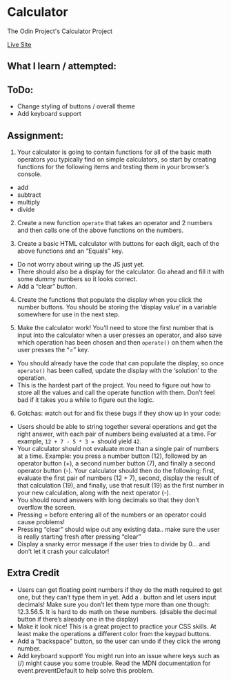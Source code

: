 # Calculator
 The Odin Project's Calculator Project

[Live Site](https://calculator.jakebenz.dev/)

## What I learn / attempted:

## ToDo:
- Change styling of buttons / overall theme
- Add keyboard support

## Assignment:
1) Your calculator is going to contain functions for all of the basic math operators you typically find on simple calculators, so start by creating functions for the following items and testing them in your browser’s console.
- add
- subtract
- multiply
- divide

2) Create a new function ```operate``` that takes an operator and 2 numbers and then calls one of the above functions on the numbers.

3) Create a basic HTML calculator with buttons for each digit, each of the above functions and an “Equals” key.
- Do not worry about wiring up the JS just yet.
- There should also be a display for the calculator. Go ahead and fill it with some dummy numbers so it looks correct.
- Add a “clear” button.

4) Create the functions that populate the display when you click the number buttons. You should be storing the ‘display value’ in a variable somewhere for use in the next step.

5) Make the calculator work! You’ll need to store the first number that is input into the calculator when a user presses an operator, and also save which operation has been chosen and then ```operate()``` on them when the user presses the “=” key.
- You should already have the code that can populate the display, so once ```operate()``` has been called, update the display with the ‘solution’ to the operation.
- This is the hardest part of the project. You need to figure out how to store all the values and call the operate function with them. Don’t feel bad if it takes you a while to figure out the logic.
6) Gotchas: watch out for and fix these bugs if they show up in your code:
- Users should be able to string together several operations and get the right answer, with each pair of numbers being evaluated at a time. For example, ```12 + 7 - 5 * 3 = ```should yield ```42```.
- Your calculator should not evaluate more than a single pair of numbers at a time. Example: you press a number button (12), followed by an operator button (+), a second number button (7), and finally a second operator button (-). Your calculator should then do the following: first, evaluate the first pair of numbers (12 + 7), second, display the result of that calculation (19), and finally, use that result (19) as the first number in your new calculation, along with the next operator (-).
- You should round answers with long decimals so that they don’t overflow the screen.
- Pressing = before entering all of the numbers or an operator could cause problems!
- Pressing “clear” should wipe out any existing data.. make sure the user is really starting fresh after pressing “clear”
- Display a snarky error message if the user tries to divide by 0… and don’t let it crash your calculator!

## Extra Credit
- Users can get floating point numbers if they do the math required to get one, but they can’t type them in yet. Add a . button and let users input decimals! Make sure you don’t let them type more than one though: 12.3.56.5. It is hard to do math on these numbers. (disable the decimal button if there’s already one in the display)
- Make it look nice! This is a great project to practice your CSS skills. At least make the operations a different color from the keypad buttons.
- Add a “backspace” button, so the user can undo if they click the wrong number.
- Add keyboard support! You might run into an issue where keys such as (/) might cause you some trouble. Read the MDN documentation for event.preventDefault to help solve this problem.
